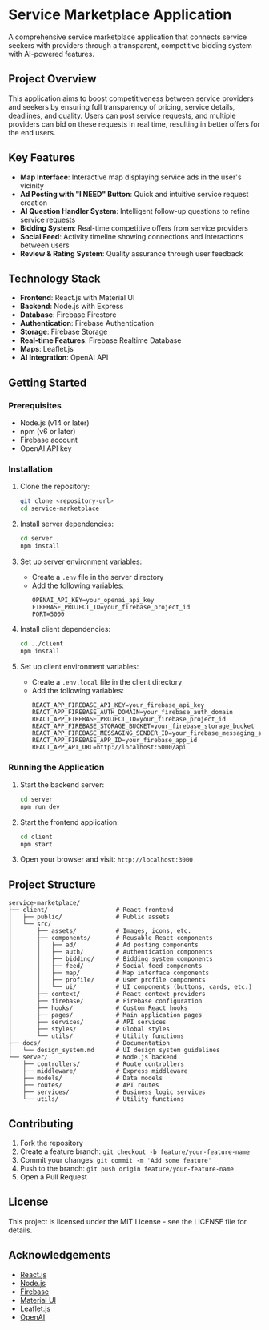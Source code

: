 # Service Marketplace Application

A comprehensive service marketplace application that connects service seekers with providers through a transparent, competitive bidding system with AI-powered features.

## Project Overview

This application aims to boost competitiveness between service providers and seekers by ensuring full transparency of pricing, service details, deadlines, and quality. Users can post service requests, and multiple providers can bid on these requests in real time, resulting in better offers for the end users.

## Key Features

- **Map Interface**: Interactive map displaying service ads in the user's vicinity
- **Ad Posting with "I NEED" Button**: Quick and intuitive service request creation
- **AI Question Handler System**: Intelligent follow-up questions to refine service requests
- **Bidding System**: Real-time competitive offers from service providers
- **Social Feed**: Activity timeline showing connections and interactions between users
- **Review & Rating System**: Quality assurance through user feedback

## Technology Stack

- **Frontend**: React.js with Material UI
- **Backend**: Node.js with Express
- **Database**: Firebase Firestore
- **Authentication**: Firebase Authentication
- **Storage**: Firebase Storage
- **Real-time Features**: Firebase Realtime Database
- **Maps**: Leaflet.js
- **AI Integration**: OpenAI API

## Getting Started

### Prerequisites

- Node.js (v14 or later)
- npm (v6 or later)
- Firebase account
- OpenAI API key

### Installation

1. Clone the repository:
   ```bash
   git clone <repository-url>
   cd service-marketplace
   ```

2. Install server dependencies:
   ```bash
   cd server
   npm install
   ```

3. Set up server environment variables:
   - Create a `.env` file in the server directory
   - Add the following variables:
     ```
     OPENAI_API_KEY=your_openai_api_key
     FIREBASE_PROJECT_ID=your_firebase_project_id
     PORT=5000
     ```

4. Install client dependencies:
   ```bash
   cd ../client
   npm install
   ```

5. Set up client environment variables:
   - Create a `.env.local` file in the client directory
   - Add the following variables:
     ```
     REACT_APP_FIREBASE_API_KEY=your_firebase_api_key
     REACT_APP_FIREBASE_AUTH_DOMAIN=your_firebase_auth_domain
     REACT_APP_FIREBASE_PROJECT_ID=your_firebase_project_id
     REACT_APP_FIREBASE_STORAGE_BUCKET=your_firebase_storage_bucket
     REACT_APP_FIREBASE_MESSAGING_SENDER_ID=your_firebase_messaging_sender_id
     REACT_APP_FIREBASE_APP_ID=your_firebase_app_id
     REACT_APP_API_URL=http://localhost:5000/api
     ```

### Running the Application

1. Start the backend server:
   ```bash
   cd server
   npm run dev
   ```

2. Start the frontend application:
   ```bash
   cd client
   npm start
   ```

3. Open your browser and visit: `http://localhost:3000`

## Project Structure

```
service-marketplace/
├── client/                   # React frontend
│   ├── public/               # Public assets
│   └── src/
│       ├── assets/           # Images, icons, etc.
│       ├── components/       # Reusable React components
│       │   ├── ad/           # Ad posting components
│       │   ├── auth/         # Authentication components
│       │   ├── bidding/      # Bidding system components
│       │   ├── feed/         # Social feed components
│       │   ├── map/          # Map interface components
│       │   ├── profile/      # User profile components
│       │   └── ui/           # UI components (buttons, cards, etc.)
│       ├── context/          # React context providers
│       ├── firebase/         # Firebase configuration
│       ├── hooks/            # Custom React hooks
│       ├── pages/            # Main application pages
│       ├── services/         # API services
│       ├── styles/           # Global styles
│       └── utils/            # Utility functions
├── docs/                     # Documentation
│   └── design_system.md      # UI design system guidelines
└── server/                   # Node.js backend
    ├── controllers/          # Route controllers
    ├── middleware/           # Express middleware
    ├── models/               # Data models
    ├── routes/               # API routes
    ├── services/             # Business logic services
    └── utils/                # Utility functions
```

## Contributing

1. Fork the repository
2. Create a feature branch: `git checkout -b feature/your-feature-name`
3. Commit your changes: `git commit -m 'Add some feature'`
4. Push to the branch: `git push origin feature/your-feature-name`
5. Open a Pull Request

## License

This project is licensed under the MIT License - see the LICENSE file for details.

## Acknowledgements

- [React.js](https://reactjs.org/)
- [Node.js](https://nodejs.org/)
- [Firebase](https://firebase.google.com/)
- [Material UI](https://mui.com/)
- [Leaflet.js](https://leafletjs.com/)
- [OpenAI](https://openai.com/) 